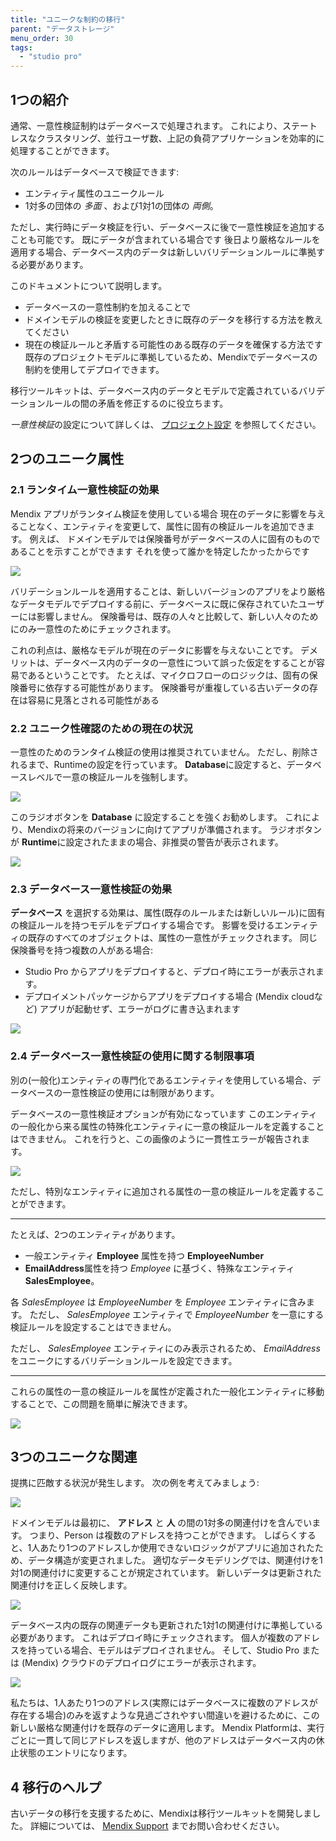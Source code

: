```yaml
---
title: "ユニークな制約の移行"
parent: "データストレージ"
menu_order: 30
tags:
  - "studio pro"
---
```


## 1つの紹介

通常、一意性検証制約はデータベースで処理されます。 これにより、ステートレスなクラスタリング、並行ユーザ数、上記の負荷アプリケーションを効率的に処理することができます。

次のルールはデータベースで検証できます:

* エンティティ属性のユニークルール
* 1対多の団体の *多面* 、および1対1の団体の *両側*。

ただし、実行時にデータ検証を行い、データベースに後で一意性検証を追加することも可能です。 既にデータが含まれている場合です 後日より厳格なルールを適用する場合、データベース内のデータは新しいバリデーションルールに準拠する必要があります。

このドキュメントについて説明します。

* データベースの一意性制約を加えることで
* ドメインモデルの検証を変更したときに既存のデータを移行する方法を教えてください
* 現在の検証ルールと矛盾する可能性のある既存のデータを確保する方法です 既存のプロジェクトモデルに準拠しているため、Mendixでデータベースの制約を使用してデプロイできます。

移行ツールキットは、データベース内のデータとモデルで定義されているバリデーションルールの間の矛盾を修正するのに役立ちます。

*一意性検証*の設定について詳しくは、 [プロジェクト設定](project-settings) を参照してください。

## 2つのユニーク属性

### 2.1 ランタイム一意性検証の効果

Mendix アプリがランタイム検証を使用している場合 現在のデータに影響を与えることなく、エンティティを変更して、属性に固有の検証ルールを追加できます。 例えば、 ドメインモデルでは保険番号がデータベースの人に固有のものであることを示すことができます それを使って誰かを特定したかったからです

![](attachments/datastorage/attr-uniq-validation-rule.PNG)

バリデーションルールを適用することは、新しいバージョンのアプリをより厳格なデータモデルでデプロイする前に、データベースに既に保存されていたユーザーには影響しません。 保険番号は、既存の人々と比較して、新しい人々のためにのみ一意性のためにチェックされます。

これの利点は、厳格なモデルが現在のデータに影響を与えないことです。 デメリットは、データベース内のデータの一意性について誤った仮定をすることが容易であるということです。 たとえば、マイクロフローのロジックは、固有の保険番号に依存する可能性があります。 保険番号が重複している古いデータの存在は容易に見落とされる可能性がある

### 2.2 ユニーク性確認のための現在の状況

一意性のためのランタイム検証の使用は推奨されていません。 ただし、削除されるまで、Runtimeの設定を行っています。 **Database**に設定すると、データベースレベルで一意の検証ルールを強制します。

![](attachments/datastorage/uniqueness-validation-setting.PNG)

このラジオボタンを **Database** に設定することを強くお勧めします。 これにより、Mendixの将来のバージョンに向けてアプリが準備されます。 ラジオボタンが **Runtime**に設定されたままの場合、非推奨の警告が表示されます。

![](attachments/datastorage/deprecation-warning.PNG)

### 2.3 データベース一意性検証の効果

**データベース** を選択する効果は、属性(既存のルールまたは新しいルール)に固有の検証ルールを持つモデルをデプロイする場合です。 影響を受けるエンティティの既存のすべてのオブジェクトは、属性の一意性がチェックされます。 同じ保険番号を持つ複数の人がある場合:

* Studio Pro からアプリをデプロイすると、デプロイ時にエラーが表示されます。
* デプロイメントパッケージからアプリをデプロイする場合 (Mendix cloudなど) アプリが起動せず、エラーがログに書き込まれます

![](attachments/datastorage/startup-error.png)

### 2.4 データベース一意性検証の使用に関する制限事項

別の(一般化)エンティティの専門化であるエンティティを使用している場合、データベースの一意性検証の使用には制限があります。

データベースの一意性検証オプションが有効になっています このエンティティの一般化から来る属性の特殊化エンティティに一意の検証ルールを定義することはできません。 これを行うと、この画像のように一貫性エラーが報告されます。

![](attachments/datastorage/unique-validation-rule-unresolved.png)

ただし、特別なエンティティに追加される属性の一意の検証ルールを定義することができます。

---

たとえば、2つのエンティティがあります。

* 一般エンティティ **Employee** 属性を持つ **EmployeeNumber**
* **EmailAddress**属性を持つ *Employee* に基づく、特殊なエンティティ **SalesEmployee**。

各 *SalesEmployee* は *EmployeeNumber* を *Employee* エンティティに含みます。 ただし、 *SalesEmployee* エンティティで *EmployeeNumber* を一意にする検証ルールを設定することはできません。

ただし、 *SalesEmployee* エンティティにのみ表示されるため、 *EmailAddress* をユニークにするバリデーションルールを設定できます。

---

これらの属性の一意の検証ルールを属性が定義された一般化エンティティに移動することで、この問題を簡単に解決できます。

![](attachments/datastorage/unique-validation-rule-resolved.png)

## 3つのユニークな関連

提携に匹敵する状況が発生します。 次の例を考えてみましょう:

![](attachments/datastorage/one-to-many-assoc.PNG)

ドメインモデルは最初に、 **アドレス** と **人** の間の1対多の関連付けを含んでいます。 つまり、Person は複数のアドレスを持つことができます。 しばらくすると、1人あたり1つのアドレスしか使用できないロジックがアプリに追加されたため、データ構造が変更されました。 適切なデータモデリングでは、関連付けを1対1の関連付けに変更することが規定されています。 新しいデータは更新された関連付けを正しく反映します。

![](attachments/datastorage/one-to-one-assoc.PNG)

データベース内の既存の関連データも更新された1対1の関連付けに準拠している必要があります。 これはデプロイ時にチェックされます。 個人が複数のアドレスを持っている場合、モデルはデプロイされません。 そして、Studio Pro または (Mendix) クラウドのデプロイログにエラーが表示されます。

![](attachments/datastorage/startup-error-assoc.png)

私たちは、1人あたり1つのアドレス(実際にはデータベースに複数のアドレスが存在する場合)のみを返すような見過ごされやすい間違いを避けるために、この新しい厳格な関連付けを既存のデータに適用します。 Mendix Platformは、実行ごとに一貫して同じアドレスを返しますが、他のアドレスはデータベース内の休止状態のエントリになります。

## 4 移行のヘルプ

古いデータの移行を支援するために、Mendixは移行ツールキットを開発しました。 詳細については、 [Mendix Support](http://support.mendix.com) までお問い合わせください。
